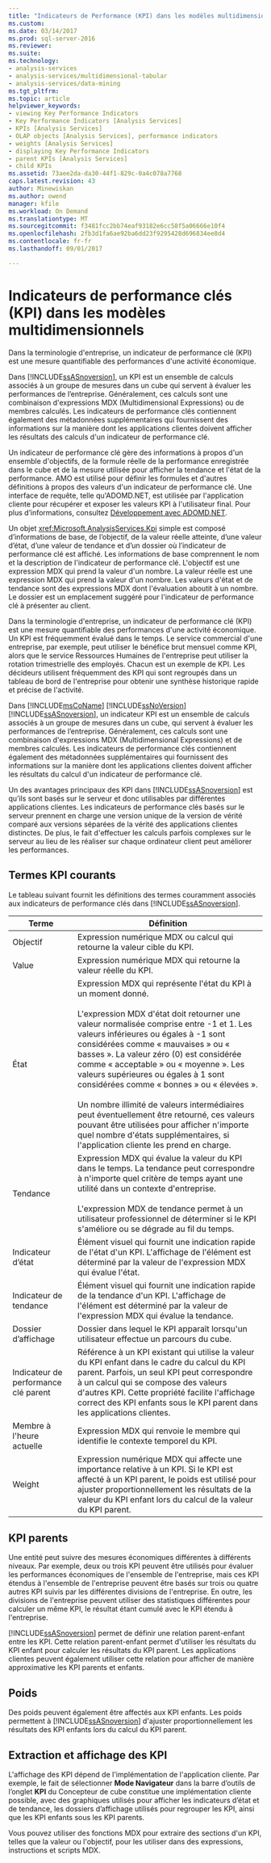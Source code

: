```yaml
---
title: "Indicateurs de Performance (KPI) dans les modèles multidimensionnels clés | Documents Microsoft"
ms.custom: 
ms.date: 03/14/2017
ms.prod: sql-server-2016
ms.reviewer: 
ms.suite: 
ms.technology:
- analysis-services
- analysis-services/multidimensional-tabular
- analysis-services/data-mining
ms.tgt_pltfrm: 
ms.topic: article
helpviewer_keywords:
- viewing Key Performance Indicators
- Key Performance Indicators [Analysis Services]
- KPIs [Analysis Services]
- OLAP objects [Analysis Services], performance indicators
- weights [Analysis Services]
- displaying Key Performance Indicators
- parent KPIs [Analysis Services]
- child KPIs
ms.assetid: 73aee2da-da30-44f1-829c-0a4c078a7768
caps.latest.revision: 43
author: Minewiskan
ms.author: owend
manager: kfile
ms.workload: On Demand
ms.translationtype: MT
ms.sourcegitcommit: f3481fcc2bb74eaf93182e6cc58f5a06666e10f4
ms.openlocfilehash: 2fb3d1fa6ae92ba6dd23f9295428d696834ee8d4
ms.contentlocale: fr-fr
ms.lasthandoff: 09/01/2017

---
```

# <a name="key-performance-indicators-kpis-in-multidimensional-models"></a>Indicateurs de performance clés (KPI) dans les modèles multidimensionnels
  Dans la terminologie d'entreprise, un indicateur de performance clé (KPI) est une mesure quantifiable des performances d'une activité économique.  
  
 Dans [!INCLUDE[ssASnoversion](../../includes/ssasnoversion-md.md)], un KPI est un ensemble de calculs associés à un groupe de mesures dans un cube qui servent à évaluer les performances de l’entreprise. Généralement, ces calculs sont une combinaison d'expressions MDX (Multidimensional Expressions) ou de membres calculés. Les indicateurs de performance clés contiennent également des métadonnées supplémentaires qui fournissent des informations sur la manière dont les applications clientes doivent afficher les résultats des calculs d'un indicateur de performance clé.  
  
 Un indicateur de performance clé gère des informations à propos d'un ensemble d'objectifs, de la formule réelle de la performance enregistrée dans le cube et de la mesure utilisée pour afficher la tendance et l'état de la performance. AMO est utilisé pour définir les formules et d'autres définitions à propos des valeurs d'un indicateur de performance clé. Une interface de requête, telle qu'ADOMD.NET, est utilisée par l'application cliente pour récupérer et exposer les valeurs KPI à l'utilisateur final. Pour plus d’informations, consultez [Développement avec ADOMD.NET](../../analysis-services/multidimensional-models/adomd-net/developing-with-adomd-net.md).  
  
 Un objet <xref:Microsoft.AnalysisServices.Kpi> simple est composé d’informations de base, de l’objectif, de la valeur réelle atteinte, d’une valeur d’état, d’une valeur de tendance et d’un dossier où l’indicateur de performance clé est affiché. Les informations de base comprennent le nom et la description de l'indicateur de performance clé. L'objectif est une expression MDX qui prend la valeur d'un nombre. La valeur réelle est une expression MDX qui prend la valeur d'un nombre. Les valeurs d'état et de tendance sont des expressions MDX dont l'évaluation aboutit à un nombre. Le dossier est un emplacement suggéré pour l'indicateur de performance clé à présenter au client.  
  
 Dans la terminologie d'entreprise, un indicateur de performance clé (KPI) est une mesure quantifiable des performances d'une activité économique. Un KPI est fréquemment évalué dans le temps. Le service commercial d'une entreprise, par exemple, peut utiliser le bénéfice brut mensuel comme KPI, alors que le service Ressources Humaines de l'entreprise peut utiliser la rotation trimestrielle des employés. Chacun est un exemple de KPI. Les décideurs utilisent fréquemment des KPI qui sont regroupés dans un tableau de bord de l'entreprise pour obtenir une synthèse historique rapide et précise de l'activité.  
  
 Dans [!INCLUDE[msCoName](../../includes/msconame-md.md)] [!INCLUDE[ssNoVersion](../../includes/ssnoversion-md.md)] [!INCLUDE[ssASnoversion](../../includes/ssasnoversion-md.md)], un indicateur KPI est un ensemble de calculs associés à un groupe de mesures dans un cube, qui servent à évaluer les performances de l’entreprise. Généralement, ces calculs sont une combinaison d'expressions MDX (Multidimensional Expressions) et de membres calculés. Les indicateurs de performance clés contiennent également des métadonnées supplémentaires qui fournissent des informations sur la manière dont les applications clientes doivent afficher les résultats du calcul d'un indicateur de performance clé.  
  
 Un des avantages principaux des KPI dans [!INCLUDE[ssASnoversion](../../includes/ssasnoversion-md.md)] est qu’ils sont basés sur le serveur et donc utilisables par différentes applications clientes. Les indicateurs de performance clés basés sur le serveur prennent en charge une version unique de la version de vérité comparé aux versions séparées de la vérité des applications clientes distinctes. De plus, le fait d'effectuer les calculs parfois complexes sur le serveur au lieu de les réaliser sur chaque ordinateur client peut améliorer les performances.  
  
## <a name="common-kpi-terms"></a>Termes KPI courants  
 Le tableau suivant fournit les définitions des termes couramment associés aux indicateurs de performance clés dans [!INCLUDE[ssASnoversion](../../includes/ssasnoversion-md.md)].  
  
|Terme|Définition|  
|----------|----------------|  
|Objectif|Expression numérique MDX ou calcul qui retourne la valeur cible du KPI.|  
|Value|Expression numérique MDX qui retourne la valeur réelle du KPI.|  
|État|Expression MDX qui représente l'état du KPI à un moment donné.<br /><br /> L'expression MDX d'état doit retourner une valeur normalisée comprise entre -1 et 1. Les valeurs inférieures ou égales à -1 sont considérées comme « mauvaises » ou « basses ». La valeur zéro (0) est considérée comme « acceptable » ou « moyenne ». Les valeurs supérieures ou égales à 1 sont considérées comme « bonnes » ou « élevées ».<br /><br /> Un nombre illimité de valeurs intermédiaires peut éventuellement être retourné, ces valeurs pouvant être utilisées pour afficher n'importe quel nombre d'états supplémentaires, si l'application cliente les prend en charge.|  
|Tendance|Expression MDX qui évalue la valeur du KPI dans le temps. La tendance peut correspondre à n'importe quel critère de temps ayant une utilité dans un contexte d'entreprise.<br /><br /> L'expression MDX de tendance permet à un utilisateur professionnel de déterminer si le KPI s'améliore ou se dégrade au fil du temps.|  
|Indicateur d’état|Élément visuel qui fournit une indication rapide de l'état d'un KPI. L'affichage de l'élément est déterminé par la valeur de l'expression MDX qui évalue l'état.|  
|Indicateur de tendance|Élément visuel qui fournit une indication rapide de la tendance d'un KPI. L'affichage de l'élément est déterminé par la valeur de l'expression MDX qui évalue la tendance.|  
|Dossier d’affichage|Dossier dans lequel le KPI apparaît lorsqu'un utilisateur effectue un parcours du cube.|  
|Indicateur de performance clé parent|Référence à un KPI existant qui utilise la valeur du KPI enfant dans le cadre du calcul du KPI parent. Parfois, un seul KPI peut correspondre à un calcul qui se compose des valeurs d'autres KPI. Cette propriété facilite l'affichage correct des KPI enfants sous le KPI parent dans les applications clientes.|  
|Membre à l'heure actuelle|Expression MDX qui renvoie le membre qui identifie le contexte temporel du KPI.|  
|Weight|Expression numérique MDX qui affecte une importance relative à un KPI. Si le KPI est affecté à un KPI parent, le poids est utilisé pour ajuster proportionnellement les résultats de la valeur du KPI enfant lors du calcul de la valeur du KPI parent.|  
  
## <a name="parent-kpis"></a>KPI parents  
 Une entité peut suivre des mesures économiques différentes à différents niveaux. Par exemple, deux ou trois KPI peuvent être utilisés pour évaluer les performances économiques de l'ensemble de l'entreprise, mais ces KPI étendus à l'ensemble de l'entreprise peuvent être basés sur trois ou quatre autres KPI suivis par les différentes divisions de l'entreprise. En outre, les divisions de l'entreprise peuvent utiliser des statistiques différentes pour calculer un même KPI, le résultat étant cumulé avec le KPI étendu à l'entreprise.  
  
 [!INCLUDE[ssASnoversion](../../includes/ssasnoversion-md.md)] permet de définir une relation parent-enfant entre les KPI. Cette relation parent-enfant permet d'utiliser les résultats du KPI enfant pour calculer les résultats du KPI parent. Les applications clientes peuvent également utiliser cette relation pour afficher de manière approximative les KPI parents et enfants.  
  
## <a name="weights"></a>Poids  
 Des poids peuvent également être affectés aux KPI enfants. Les poids permettent à [!INCLUDE[ssASnoversion](../../includes/ssasnoversion-md.md)] d'ajuster proportionnellement les résultats des KPI enfants lors du calcul du KPI parent.  
  
## <a name="retrieving-and-displaying-kpis"></a>Extraction et affichage des KPI  
 L'affichage des KPI dépend de l'implémentation de l'application cliente. Par exemple, le fait de sélectionner **Mode Navigateur** dans la barre d’outils de l’onglet **KPI** du Concepteur de cube constitue une implémentation cliente possible, avec des graphiques utilisés pour afficher les indicateurs d’état et de tendance, les dossiers d’affichage utilisés pour regrouper les KPI, ainsi que les KPI enfants sous les KPI parents.  
  
 Vous pouvez utiliser des fonctions MDX pour extraire des sections d'un KPI, telles que la valeur ou l'objectif, pour les utiliser dans des expressions, instructions et scripts MDX.  
  
  

